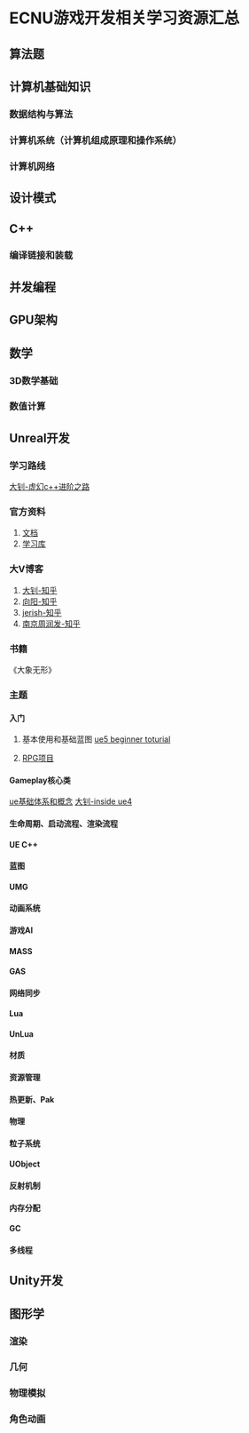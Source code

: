 # ECNU游戏开发相关学习资源汇总
## 算法题

## 计算机基础知识
### 数据结构与算法
### 计算机系统（计算机组成原理和操作系统）
### 计算机网络


## 设计模式

## C++
### 编译链接和装载

## 并发编程
## GPU架构
## 数学
### 3D数学基础
### 数值计算

## Unreal开发
### 学习路线
[大钊-虚幻c++进阶之路](https://www.bilibili.com/video/BV1C7411F7RF/)
### 官方资料
1. [文档](https://docs.unrealengine.com/5.2/en-US/)
2. [学习库](https://dev.epicgames.com/community/unreal-engine/learning)

### 大V博客
1. [大钊-知乎](https://www.zhihu.com/people/fjz13)
2. [向阳-知乎](https://www.zhihu.com/people/timlly-chang/posts?page=4)
3. [jerish-知乎](https://www.zhihu.com/people/chang-xiao-qi-86)
4. [南京周润发-知乎](https://www.zhihu.com/people/xu-chen-71-65)


### 书籍
《大象无形》

### 主题
#### 入门
1. 基本使用和基础蓝图
[ue5 beginner toturial](https://www.youtube.com/watch?v=k-zMkzmduqI&t=7175s)

2. [RPG项目](https://www.youtube.com/watch?v=FNTyIWkv5k8&list=PLiSlOaRBfgkcPAhYpGps16PT_9f28amXi)
   

#### Gameplay核心类
[ue基础体系和概念](https://www.cnblogs.com/timlly/p/13877623.html)
[大钊-inside ue4](https://zhuanlan.zhihu.com/insideue4)
#### 生命周期、启动流程、渲染流程

#### UE C++
#### 蓝图
#### UMG
#### 动画系统
#### 游戏AI
#### MASS
#### GAS
#### 网络同步
#### Lua
#### UnLua
#### 材质
#### 资源管理
#### 热更新、Pak
#### 物理
#### 粒子系统
#### UObject
#### 反射机制
#### 内存分配
#### GC
#### 多线程





## Unity开发
## 图形学
### 渲染
### 几何
### 物理模拟
### 角色动画


